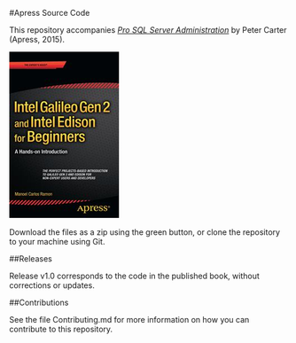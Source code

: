#Apress Source Code

This repository accompanies [*Pro SQL Server Administration*](http://www.apress.com/9781484207116) by Peter Carter (Apress, 2015).

![Cover image](9781484207116.jpg)

Download the files as a zip using the green button, or clone the repository to your machine using Git.

##Releases

Release v1.0 corresponds to the code in the published book, without corrections or updates.

##Contributions

See the file Contributing.md for more information on how you can contribute to this repository.
